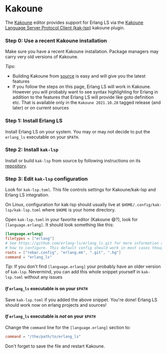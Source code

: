 # Kakoune

The [Kakoune](https://kakoune.org/) editor provides support for Erlang LS via the [Kakoune Language Server Protocol Client (kak-lsp)](https://github.com/kak-lsp/kak-lsp) kakoune plugin.

### Step 0: Use a recent Kakoune installation

Make sure you have a recent Kakoune installation. Package managers may carry very old versions of Kakoune. 

_Tips_: 
- Building Kakoune from [source](https://github.com/mawww/kakoune) is easy and will give you the latest features
- If you follow the steps on this page, Erlang LS will work in Kakoune. However you will probably want to see syntax highlighting for Erlang in addition to the features that Erlang LS will provide like goto definition etc. That is available only in the `Kakoune 2021.10.28` tagged release (and later) or on current sources

### Step 1: Install Erlang LS

Install Erlang LS on your system. You may or may not decide to put the `erlang_ls` executable on your `$PATH`.

### Step 2: Install `kak-lsp`

Install or build `kak-lsp` from source by following instructions on its [repository](https://github.com/kak-lsp/kak-lsp).

### Step 3: Edit `kak-lsp` configuration

Look for `kak-lsp.toml`. This file controls settings for Kakoune/kak-lsp and Erlang LS integration. 

On Linux, configuration for kak-lsp should usually live at `$HOME/.config/kak-lsp/kak-lsp.toml` where `$HOME` is your home directory. 

Open `kak-lsp.toml` in your favorite editor (Kakoune 😄?), look for `[language.erlang]`. It should look something like this:

```toml
[language.erlang]
filetypes = ["erlang"]
# See https://github.com/erlang-ls/erlang_ls.git for more information and
# how to configure. This default config should work in most cases though.
roots = ["rebar.config", "erlang.mk", ".git", ".hg"]
command = "erlang_ls"
```

_Tip:_ If you don't find `[language.erlang]` your probably have an older version of `kak-lsp`. Nevermind, you can add this whole snippet yourself in `kak-lsp.toml` without any issues

#### _If_ `erlang_ls` executable is on your `$PATH`

Save `kak-lsp.toml` if you added the above snippet. You're done! Erlang LS should work now on erlang projects and sources!

#### _If_ `erlang_ls` executable is _not_ on your `$PATH`

Change the `command` line for the `[language.erlang]` section to:

```toml
command = "/the/path/to/erlang_ls"
```

Don't forget to save the file and restart Kakoune.
